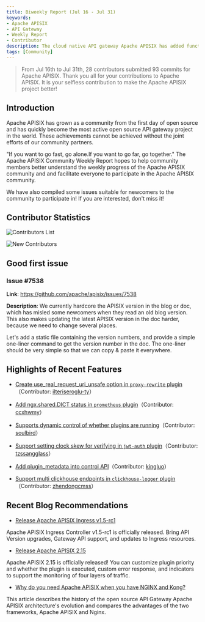 ```yaml
---
title: Biweekly Report (Jul 16 - Jul 31)
keywords:
- Apache APISIX
- API Gateway
- Weekly Report
- Contributor
description: The cloud native API gateway Apache APISIX has added functions such as supporting custom plugin priorities and checking plugin_metadata in configuration files in the past two weeks.
tags: [Community]
---
```


> From Jul 16th to Jul 31th, 28 contributors submitted 93 commits for Apache APISIX. Thank you all for your contributions to Apache APISIX. It is your selfless contribution to make the Apache APISIX project better!

<!--truncate-->

## Introduction

Apache APISIX has grown as a community from the first day of open source and has quickly become the most active open source API gateway project in the world. These achievements cannot be achieved without the joint efforts of our community partners.

"If you want to go fast, go alone.If you want to go far, go together." The Apache APISIX Community Weekly Report hopes to help community members better understand the weekly progress of the Apache APISIX community and and facilitate everyone to participate in the Apache APISIX community.

We have also compiled some issues suitable for newcomers to the community to participate in! If you are interested, don't miss it!

## Contributor Statistics

![Contributors List](https://static.apiseven.com/2022/weeklyreport/0809/4.png)

![New Contributors](https://static.apiseven.com/2022/weeklyreport/0809/3.png)

## Good first issue

### Issue #7538

**Link**: https://github.com/apache/apisix/issues/7538

**Description**: We currently hardcore the APISIX version in the blog or doc, which has misled some newcomers when they read an old blog version. This also makes updating the latest APISIX version in the doc harder, because we need to change several places.

Let's add a static file containing the version numbers, and provide a simple one-liner command to get the version number in the doc. The one-liner should be very simple so that we can copy & paste it everywhere.

## Highlights of Recent Features

- [Create use_real_request_uri_unsafe option in `proxy-rewrite` plugin](https://github.com/apache/apisix/pull/7401)（Contributor: [ilteriseroglu-ty](https://github.com/ilteriseroglu-ty)）

- [Add ngx.shared.DICT status in `prometheus` plugin](https://github.com/apache/apisix/pull/7412)（Contributor: [ccxhwmy](https://github.com/ccxhwmy)）

- [Supports dynamic control of whether plugins are running](https://github.com/apache/apisix/pull/7453)（Contributor: [soulbird](https://github.com/soulbird)）

- [Support setting clock skew for verifying in `jwt-auth` plugin](https://github.com/apache/apisix/pull/7500)（Contributor: [tzssangglass](https://github.com/tzssangglass)）

- [Add plugin_metadata into control API](https://github.com/apache/apisix/pull/7514)（Contributor: [kingluo](https://github.com/kingluo)）

- [Support multi clickhouse endpoints in `clickhouse-logger` plugin](https://github.com/apache/apisix/pull/7517)（Contributor: [zhendongcmss](https://github.com/zhendongcmss)）

## Recent Blog Recommendations

- [Release Apache APISIX Ingress v1.5-rc1](https://apisix.apache.org/blog/2022/08/05/apisix-ingress-1.5rc1-release/)

Apache APISIX Ingress Controller v1.5-rc1 is officially released. Bring API Version upgrades, Gateway API support, and updates to Ingress resources.

- [Release Apache APISIX 2.15](https://apisix.apache.org/blog/2022/07/29/release-apache-apisix-2.15/)

Apache APISIX 2.15 is officially released! You can customize plugin priority and whether the plugin is executed, custom error response, and indicators to support the monitoring of four layers of traffic.

- [Why do you need Apache APISIX when you have NGINX and Kong?](https://apisix.apache.org/blog/2022/07/30/why-we-need-apache-apisix/)

This article describes the history of the open source API Gateway Apache APISIX architecture's evolution and compares the advantages of the two frameworks, Apache APISIX and Nginx.
